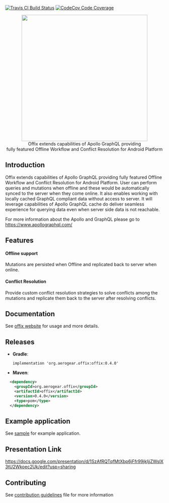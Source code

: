[![Travis CI Build Status](https://travis-ci.org/reaganiwadha/offix-android.svg?branch=master)](https://travis-ci.org/reaganiwadha/offix-android)
[![CodeCov Code Coverage](https://codecov.io/gh/reaganiwadha/offix-android/branch/master/graph/badge.svg)](https://codecov.io/gh/reaganiwadha/offix-android)


<p align="center">
  <img width="400" src="https://github.com/aerogear/offix/raw/master/resources/logo.png">
  <br/>
  Offix extends capabilities of Apollo GraphQL providing</br>
  fully featured Offline Workflow and Conflict Resolution for Android Platform
</p>


## Introduction

Offix extends capabilities of Apollo GraphQL providing fully featured Offline Workflow and Conflict Resolution for Android Platform. User can perform queries and mutations when offline and these would be automatically synced to the server when they come online. It also enables working with locally cached GraphQL compliant data without access to server. It will leverage capabilities of Apollo GraphQL cache do deliver seamless experience for querying data even when server side data is not reachable.

For more information about the Apollo and GraphQL please go to https://www.apollographql.com/
## Features 

#### Offline support
Mutations are persisted when Offline
and replicated back to server when online.

#### Conflict Resolution
Provide custom conflict resolution strategies to solve conflicts among the mutations and replicate them back to the server after resolving conflicts.

## Documentation

See [offix website](https://android.offix.dev) for usage and more details.

## Releases

- **Gradle**:<br/>

  `implementation 'org.aerogear.offix:offix:0.4.0'`
  
- **Maven**:<br/> 

```xml
  <dependency>
	<groupId>org.aerogear.offix</groupId>
	<artifactId>offix</artifactId>
	<version>0.4.0</version>
	<type>pom</type>
  </dependency>
```





## Example application

See [sample](https://github.com/aerogear/offix-android/tree/master/sample) for example application.<br/>

## Presentation Link

https://docs.google.com/presentation/d/1SzAfRQTqfMtXbp6jFfr99jkIjjZWslX3tU2Wkoec2Uk/edit?usp=sharing

## Contributing 

See [contribution guidelines](./CONTRIBUTING.md) file for more information

